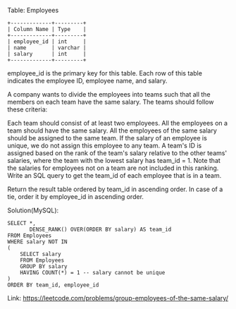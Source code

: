 Table: Employees
```
+-------------+---------+
| Column Name | Type    |
+-------------+---------+
| employee_id | int     |
| name        | varchar |
| salary      | int     |
+-------------+---------+
```
employee_id is the primary key for this table.
Each row of this table indicates the employee ID, employee name, and salary.

A company wants to divide the employees into teams such that all the members on each team have the same salary. The teams should follow these criteria:

Each team should consist of at least two employees.
All the employees on a team should have the same salary.
All the employees of the same salary should be assigned to the same team.
If the salary of an employee is unique, we do not assign this employee to any team.
A team's ID is assigned based on the rank of the team's salary relative to the other teams' salaries, where the team with the lowest salary has team_id = 1. Note that the salaries for employees not on a team are not included in this ranking.
Write an SQL query to get the team_id of each employee that is in a team.

Return the result table ordered by team_id in ascending order. In case of a tie, order it by employee_id in ascending order.

Solution(MySQL):
```
SELECT *,
       DENSE_RANK() OVER(ORDER BY salary) AS team_id
FROM Employees
WHERE salary NOT IN
(
    SELECT salary
    FROM Employees
    GROUP BY salary
    HAVING COUNT(*) = 1 -- salary cannot be unique
)
ORDER BY team_id, employee_id
```
Link: https://leetcode.com/problems/group-employees-of-the-same-salary/

